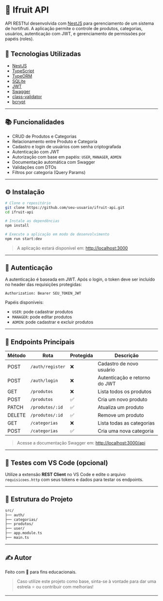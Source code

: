 
# 🥭 Ifruit API

API RESTful desenvolvida com [NestJS](https://nestjs.com/) para gerenciamento de um sistema de hortifruti. A aplicação permite o controle de produtos, categorias, usuários, autenticação com JWT, e gerenciamento de permissões por papéis (roles).

## 🚀 Tecnologias Utilizadas

- [NestJS](https://nestjs.com/)
- [TypeScript](https://www.typescriptlang.org/)
- [TypeORM](https://typeorm.io/)
- [SQLite](https://www.sqlite.org/)
- [JWT](https://jwt.io/)
- [Swagger](https://swagger.io/)
- [class-validator](https://github.com/typestack/class-validator)
- [bcrypt](https://github.com/kelektiv/node.bcrypt.js)

---

## 📚 Funcionalidades

- CRUD de Produtos e Categorias
- Relacionamento entre Produto e Categoria
- Cadastro e login de usuários com senha criptografada
- Autenticação com JWT
- Autorização com base em papéis: `USER`, `MANAGER`, `ADMIN`
- Documentação automática com Swagger
- Validações com DTOs
- Filtros por categoria (Query Params)

---

## ⚙️ Instalação

```bash
# Clone o repositório
git clone https://github.com/seu-usuario/ifruit-api.git
cd ifruit-api

# Instale as dependências
npm install

# Execute a aplicação em modo de desenvolvimento
npm run start:dev
```

> A aplicação estará disponível em: [http://localhost:3000](http://localhost:3000)

---

## 🔐 Autenticação

A autenticação é baseada em JWT. Após o login, o token deve ser incluído no header das requisições protegidas:

```
Authorization: Bearer SEU_TOKEN_JWT
```

Papéis disponíveis:
- `USER`: pode cadastrar produtos
- `MANAGER`: pode editar produtos
- `ADMIN`: pode cadastrar e excluir produtos

---

## 📌 Endpoints Principais

| Método | Rota                      | Protegida | Descrição                            |
|--------|---------------------------|-----------|--------------------------------------|
| POST   | `/auth/register`          | ❌        | Cadastro de novo usuário             |
| POST   | `/auth/login`             | ❌        | Autenticação e retorno do JWT        |
| GET    | `/produtos`               | ❌        | Lista todos os produtos              |
| POST   | `/produtos`               | ✅        | Cria um novo produto                 |
| PATCH  | `/produtos/:id`           | ✅        | Atualiza um produto                  |
| DELETE | `/produtos/:id`           | ✅        | Remove um produto                    |
| GET    | `/categorias`             | ❌        | Lista todas as categorias            |
| POST   | `/categorias`             | ✅        | Cria uma nova categoria              |

> Acesse a documentação Swagger em: [http://localhost:3000/api](http://localhost:3000/api)

---

## 🧪 Testes com VS Code (opcional)

Utilize a extensão **REST Client** no VS Code e edite o arquivo `requisicoes.http` com seus tokens e dados para testar os endpoints.

---

## 📁 Estrutura do Projeto

```bash
src/
├── auth/
├── categorias/
├── produtos/
├── user/
├── app.module.ts
├── main.ts
```

---

## ✍️ Autor

Feito com 💚 para fins educacionais.

> Caso utilize este projeto como base, sinta-se à vontade para dar uma estrela ⭐ ou contribuir com melhorias!

---
